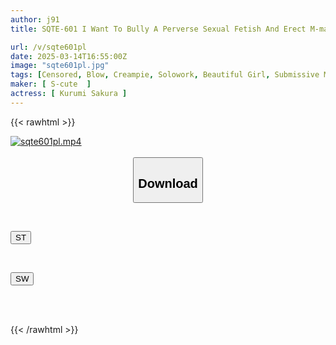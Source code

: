 ```yaml
---
author: j91
title: SQTE-601 I Want To Bully A Perverse Sexual Fetish And Erect M-man. Sakura Kurumi

url: /v/sqte601pl
date: 2025-03-14T16:55:00Z
image: "sqte601pl.jpg"
tags: [Censored, Blow, Creampie, Solowork, Beautiful Girl, Submissive Men	]
maker: [ S-cute  ]
actress: [ Kurumi Sakura ]
---
```



{{< rawhtml >}}

<div class="video" data-videoid="olLYGm8rKKhJ4Xv">
    <a href="javascript:;">
        <img src="/v/sqte601pl/sqte601pl.jpg" width="WIDTH" height="HEIGHT" alt="sqte601pl.mp4" loading="lazy">
    </a>
</div>

<script type="text/javascript" src="https://j91.asia/asset/on-demand-st.js"></script>

<br>
  <link rel="stylesheet" href="https://j91.asia/asset/bs5.css">
  
  <center>
  <button class="btn btn-primary" type="button" data-bs-toggle="collapse" data-bs-target=".multi-collapse" aria-expanded="false" aria-controls="multiCollapseExample1 multiCollapseExample2"><h2>Download</h2></button></center>
</p>
<div class="row">
  <div class="col">
    <div class="collapse multi-collapse" id="multiCollapseExample1">
      <div class="card card-body">
	      	      <br>
<div class="buttons">  
<p><a href="/v/sqte601pl/st.html" target="_blank"><button class="btn-hover color-3"><i class="fa fa-download"></i> ST</button></a></p></div>
    </div>
  </div>
</div>
  <div class="col">
    <div class="collapse multi-collapse" id="multiCollapseExample2">
      <div class="card card-body">
	      <br>
<div class="buttons">
<p><a href="/v/sqte601pl/sw.html" target="_blank"><button class="btn-hover color-2"><i class="fa fa-download"></i> SW</button></a></p></div>
<br><br>
      </div>
    </div>
  </div>
</div>

{{< /rawhtml >}}